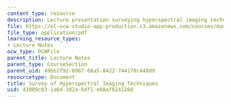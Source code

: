```yaml
---
content_type: resource
description: Lecture presentation surveying hyperspectral imaging techniques.
file: https://ol-ocw-studio-app-production.s3.amazonaws.com/courses/mas-531-computational-camera-and-photography-fall-2009/42009c031a6d382a6df1e08af6241268_MITMAS_531F09_lec08_3.pdf
file_type: application/pdf
learning_resource_types:
- Lecture Notes
ocw_type: OCWFile
parent_title: Lecture Notes
parent_type: CourseSection
parent_uid: 49bb1f92-0987-68a5-8422-744178c448d9
resourcetype: Document
title: Survey of Hyperspectral Imaging Techniques
uid: 42009c03-1a6d-382a-6df1-e08af6241268
---
```


